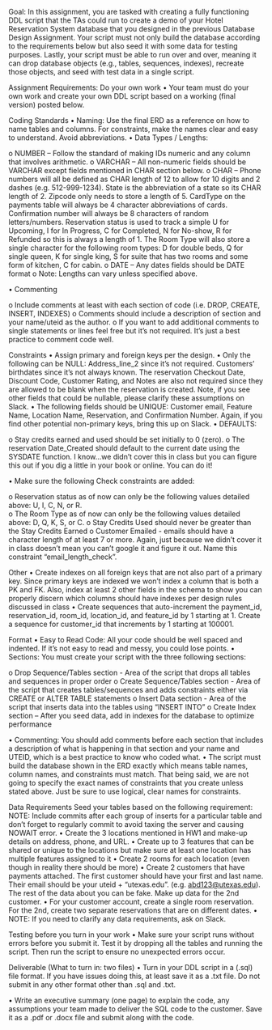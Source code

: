 Goal: In this assignment, you are tasked with creating a fully functioning DDL script that the TAs could run to create a demo of your Hotel Reservation System database that you designed in the previous Database Design Assignment. Your script must not only build the database according to the requirements below but also seed it with some data for testing purposes. Lastly, your script must be able to run over and over, meaning it can drop database objects (e.g., tables, sequences, indexes), recreate those objects, and seed with test data in a single script.

Assignment Requirements:
Do your own work
•    Your team must do your own work and create your own DDL script based on a working (final version) posted below.  


Coding Standards
•    Naming: Use the final ERD as a reference on how to name tables and columns. For constraints, make the names clear and easy to understand. Avoid abbreviations.
•    Data Types / Lengths:

o    NUMBER – Follow the standard of making IDs numeric and any column that involves arithmetic. 
o    VARCHAR – All non-numeric fields should be VARCHAR except fields mentioned in CHAR section below. 
o    CHAR – Phone numbers will all be defined as CHAR length of 12 to allow for 10 digits and 2 dashes (e.g. 512-999-1234). State is the abbreviation of a state so its CHAR length of 2. Zipcode only needs to store a length of 5. CardType on the payments table will always be 4 character abbreviations of cards. Confirmation number will always be 8 characters of random letters/numbers. Reservation status is used to track a simple U for Upcoming, I for In Progress, C for Completed, N for No-show, R for Refunded so this is always a length of 1.  The Room Type will also store a single character for the following room types: D for double beds, Q for single queen, K for single king, S for suite that has two rooms and some form of kitchen, C for cabin.
o    DATE – Any dates fields should be DATE format
o    Note: Lengths can vary unless specified above.

•    Commenting

o    Include comments at least with each section of code (i.e. DROP, CREATE, INSERT, INDEXES)
o    Comments should include a description of section and your name/uteid as the author.
o    If you want to add additional comments to single statements or lines feel free but it’s not required. It’s just a best practice to comment code well.

 

Constraints
•    Assign primary and foreign keys per the design.
•    Only the following can be NULL: Address_line_2 since it’s not required. Customers’ birthdates since it’s not always known. The reservation Checkout Date, Discount Code, Customer Rating, and Notes are also not required since they are allowed to be blank when the reservation is created.  Note, if you see other fields that could be nullable, please clarify these assumptions on Slack. 
•    The following fields should be UNIQUE: Customer email, Feature Name, Location Name, Reservation, and Confirmation Number. Again, if you find other potential non-primary keys, bring this up on Slack.
•    DEFAULTS:

o    Stay credits earned and used should be set initially to 0 (zero).
o    The reservation Date_Created should default to the current date using the SYSDATE function. I know…we didn’t cover this in class but you can figure this out if you dig a little in your book or online. You can do it! 

•    Make sure the following Check constraints are added:

o    Reservation status as of now can only be the following values detailed above: U, I, C, N, or R.  
o    The Room Type as of now can only be the following values detailed above: D, Q, K, S, or C.
o    Stay Credits Used should never be greater than the Stay Credits Earned 
o    Customer Emailed - emails should have a character length of at least 7 or more. Again, just because we didn’t cover it in class doesn’t mean you can’t google it and figure it out. Name this constraint “email_length_check”.

 

Other
•    Create indexes on all foreign keys that are not also part of a primary key. Since primary keys are indexed we won’t index a column that is both a PK and FK. Also, index at least 2 other fields in the schema to show you can properly discern which columns should have indexes per design rules discussed in class
•    Create sequences that auto-increment the payment_id, reservation_id, room_id, location_id, and feature_id by 1 starting at 1. Create a sequence for customer_id that increments by 1 starting at 100001.

 

Format 
•    Easy to Read Code: All your code should be well spaced and indented. If it’s not easy to read and messy, you could lose points.
•    Sections: You must create your script with the three following sections: 

o    Drop Sequence/Tables section - Area of the script that drops all tables and sequences in proper order
o    Create Sequence/Tables section - Area of the script that creates tables/sequences and adds constraints either via CREATE or ALTER TABLE statements
o    Insert Data section - Area of the script that inserts data into the tables using “INSERT INTO”
o    Create Index section – After you seed data, add in indexes for the database to optimize performance

•    Commenting: You should add comments before each section that includes a description of what is happening in that section and your name and UTEID, which is a best practice to know who coded what. 
•    The script must build the database shown in the ERD exactly which means table names, column names, and constraints must match. That being said, we are not going to specify the exact names of constraints that you create unless stated above. Just be sure to use logical, clear names for constraints.  

 

Data Requirements
Seed your tables based on the following requirement: NOTE: Include commits after each group of inserts for a particular table and don’t forget to regularly commit to avoid taxing the server and causing NOWAIT error.
•    Create the 3 locations mentioned in HW1 and make-up details on address, phone, and URL.
•    Create up to 3 features that can be shared or unique to the locations but make sure at least one location has multiple features assigned to it
•    Create 2 rooms for each location (even though in reality there should be more)
•    Create 2 customers that have payments attached.  The first customer should have your first and last name. Their email should be your uteid + “utexas.edu”. (e.g. abd123@utexas.edu). The rest of the data about you can be fake. Make up data for the 2nd customer. 
•    For your customer account, create a single room reservation.  For the 2nd, create two separate reservations that are on different dates.
•    NOTE: If you need to clarify any data requirements, ask on Slack.

 

Testing before you turn in your work
•    Make sure your script runs without errors before you submit it. Test it by dropping all the tables and running the script. Then run the script to ensure no unexpected errors occur.

 

Deliverable (What to turn in: two files)
•    Turn in your DDL script in a (.sql) file format. If you have issues doing this, at least save it as a .txt file. Do not submit in any other format other than .sql and .txt.

•    Write an executive summary (one page) to explain the code, any assumptions your team made to deliver the SQL code to the customer. Save it as a .pdf or .docx file and submit along with the code.


